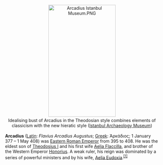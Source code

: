 <div class="photo" colspan="2" style="text-align: center; margin: 25px 0 10px;"><a class="image" href="https://en.wikipedia.org/wiki/File:Arcadius_Istanbul_Museum.PNG"><img alt="Arcadius Istanbul Museum.PNG" data-file-height="850" data-file-width="510" decoding="async" height="367" src="https://upload.wikimedia.org/wikipedia/commons/thumb/4/41/Arcadius_Istanbul_Museum.PNG/220px-Arcadius_Istanbul_Museum.PNG" srcset="https://upload.wikimedia.org/wikipedia/commons/thumb/4/41/Arcadius_Istanbul_Museum.PNG/330px-Arcadius_Istanbul_Museum.PNG 1.5x, //upload.wikimedia.org/wikipedia/commons/thumb/4/41/Arcadius_Istanbul_Museum.PNG/440px-Arcadius_Istanbul_Museum.PNG 2x" width="220"/></a><div style="line-height:normal;padding-bottom:0.2em;padding-top:0.2em;">Idealising bust of Arcadius in the Theodosian style combines elements of classicism with the new hieratic style (<a class="mw-redirect" href="https://en.wikipedia.org/wiki/Istanbul_Archaeology_Museum" title="Istanbul Archaeology Museum">Istanbul Archaeology Museum</a>)</div></div>

[comment]: # 'breakpoint'
<p><b>Arcadius</b> (<a class="mw-redirect" href="https://en.wikipedia.org/wiki/Latin_language" title="Latin language">Latin</a>: <i lang="la">Flavius Arcadius Augustus</i>; <a href="https://en.wikipedia.org/wiki/Greek_language" title="Greek language">Greek</a>: <span lang="grc" title="Ancient Greek language text">Ἀρκάδιος</span>; 1 January 377 – 1 May 408) was <a class="mw-redirect" href="https://en.wikipedia.org/wiki/Eastern_Roman_emperor" title="Eastern Roman emperor">Eastern Roman Emperor</a> from 395 to 408. He was the eldest son of <a href="https://en.wikipedia.org/wiki/Theodosius_I" title="Theodosius I">Theodosius I</a> and his first wife <a href="https://en.wikipedia.org/wiki/Aelia_Flaccilla" title="Aelia Flaccilla">Aelia Flaccilla</a>, and brother of the Western Emperor <a href="https://en.wikipedia.org/wiki/Honorius_(emperor)" title="Honorius (emperor)">Honorius</a>. A weak ruler, his reign was dominated by a series of powerful ministers and by his wife, <a href="https://en.wikipedia.org/wiki/Aelia_Eudoxia" title="Aelia Eudoxia">Aelia Eudoxia</a>.<sup class="reference" id="cite_ref-1"><a href="#cite_note-1">[1]</a></sup>
</p>